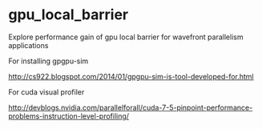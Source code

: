 # gpu_local_barrier
Explore performance gain of gpu local barrier for wavefront parallelism applications

For installing gpgpu-sim

http://cs922.blogspot.com/2014/01/gpgpu-sim-is-tool-developed-for.html

For cuda visual profiler

http://devblogs.nvidia.com/parallelforall/cuda-7-5-pinpoint-performance-problems-instruction-level-profiling/

